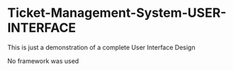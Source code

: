 # Ticket-Management-System-USER-INTERFACE
This is just a demonstration of a complete User Interface Design

No framework was used

